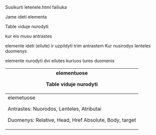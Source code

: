 Susikurti letenele.html failiuka

Jame ideti <table> elementa

Table viduje nurodyti <thead> kur eis musu antrastes

<thead> elemente ideti <tr> (eilute) ir uzpildyti trim antrastem <th> elementuose

Table viduje nurodyti <tbody> Kur nusirodys lenteles duomenys

<tbody> elemente nurodyti dvi eilutes <tr> kuriuos tures duomenis <td> elemetuose

Antrastes:
Nuorodos, Lenteles, Atributai

Duomenys:
Relative, Head, Href
Absolute, Body, target
